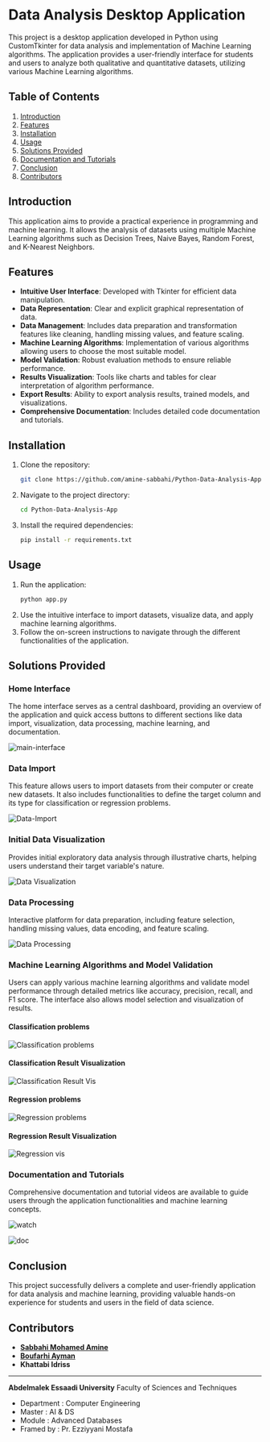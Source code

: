 # Data Analysis Desktop Application

This project is a desktop application developed in Python using CustomTkinter for data analysis and implementation of Machine Learning algorithms. The application provides a user-friendly interface for students and users to analyze both qualitative and quantitative datasets, utilizing various Machine Learning algorithms.

## Table of Contents

1. [Introduction](#introduction)
2. [Features](#features)
3. [Installation](#installation)
4. [Usage](#usage)
5. [Solutions Provided](#solutions-provided)
6. [Documentation and Tutorials](#documentation-and-tutorials)
7. [Conclusion](#conclusion)
8. [Contributors](#contributors)

## Introduction

This application aims to provide a practical experience in programming and machine learning. It allows the analysis of datasets using multiple Machine Learning algorithms such as Decision Trees, Naive Bayes, Random Forest, and K-Nearest Neighbors.

## Features

- **Intuitive User Interface**: Developed with Tkinter for efficient data manipulation.
- **Data Representation**: Clear and explicit graphical representation of data.
- **Data Management**: Includes data preparation and transformation features like cleaning, handling missing values, and feature scaling.
- **Machine Learning Algorithms**: Implementation of various algorithms allowing users to choose the most suitable model.
- **Model Validation**: Robust evaluation methods to ensure reliable performance.
- **Results Visualization**: Tools like charts and tables for clear interpretation of algorithm performance.
- **Export Results**: Ability to export analysis results, trained models, and visualizations.
- **Comprehensive Documentation**: Includes detailed code documentation and tutorials.

## Installation

1. Clone the repository:
    ```sh
    git clone https://github.com/amine-sabbahi/Python-Data-Analysis-App.git
    ```
2. Navigate to the project directory:
    ```sh
    cd Python-Data-Analysis-App
    ```
3. Install the required dependencies:
    ```sh
    pip install -r requirements.txt
    ```

## Usage

1. Run the application:
    ```sh
    python app.py
    ```
2. Use the intuitive interface to import datasets, visualize data, and apply machine learning algorithms.
3. Follow the on-screen instructions to navigate through the different functionalities of the application.

## Solutions Provided

### Home Interface

The home interface serves as a central dashboard, providing an overview of the application and quick access buttons to different sections like data import, visualization, data processing, machine learning, and documentation.

![main-interface](src/Main-interface.png)

### Data Import

This feature allows users to import datasets from their computer or create new datasets. It also includes functionalities to define the target column and its type for classification or regression problems.

![Data-Import](src/data-import)

### Initial Data Visualization

Provides initial exploratory data analysis through illustrative charts, helping users understand their target variable's nature.

![Data Visualization](src/data-vis.png)

### Data Processing

Interactive platform for data preparation, including feature selection, handling missing values, data encoding, and feature scaling.

![Data Processing](src/data-process.png)

### Machine Learning Algorithms and Model Validation

Users can apply various machine learning algorithms and validate model performance through detailed metrics like accuracy, precision, recall, and F1 score. The interface also allows model selection and visualization of results.
#### Classification problems
![Classification problems](src/ml-classificaion.png)

#### Classification Result Visualization
![Classification Result Vis](src/class-result.png)

#### Regression problems
![Regression problems](src/ml-regression.png)

#### Regression Result Visualization
![Regression vis](src/regression-results.png)

### Documentation and Tutorials

Comprehensive documentation and tutorial videos are available to guide users through the application functionalities and machine learning concepts.

![watch](src/watch.png)

![doc](src/doc.png)
## Conclusion

This project successfully delivers a complete and user-friendly application for data analysis and machine learning, providing valuable hands-on experience for students and users in the field of data science.

## Contributors

- **[Sabbahi Mohamed Amine](https://github.com/amine-sabbahi)**
- **[Boufarhi Ayman](https://github.com/aymanboufarhi)**
- **Khattabi Idriss**

---

**Abdelmalek Essaadi University** Faculty of Sciences and Techniques
   - Department : Computer Engineering
   - Master : AI & DS
   - Module : Advanced Databases
   - Framed by : Pr. Ezziyyani Mostafa